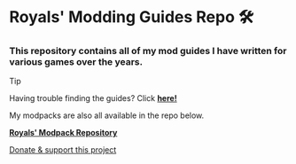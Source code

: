# Royals' Modding Guides Repo :hammer_and_wrench:

### This repository contains all of my mod guides I have written for various games over the years.

> [!TIP]
> Having trouble finding the guides? Click **[here!](Guides/)**

My modpacks are also all available in the repo below.

**[Royals' Modpack Repository](https://github.com/FrvrRoyals/Modpacks)**

[Donate & support this project](https://buymeacoffee.com/frvrroyals)
